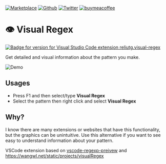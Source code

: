 [![Marketplace](https://img.shields.io/visual-studio-marketplace/i/reliutg.bulma-css-class-completion)](https://marketplace.visualstudio.com/items?itemName=reliutg.bulma-css-class-completion)
[![Github](https://img.shields.io/github/stars/eliutgon/bulma-css-class-completion?style=social)](https://github.com/eliutgon/bulma-css-class-completion)
[![Twitter](https://img.shields.io/twitter/follow/eliutgon?style=social)](https://twitter.com/eliut505)
[![buymeacoffee](https://img.shields.io/badge/buymeacoffee-%24-yellow)](https://www.buymeacoffee.com/eliut505)

# 👁️ Visual Regex

[![Badge for version for Visual Studio Code extension reliutg.visual-regex](https://vsmarketplacebadge.apphb.com/version/reliutg.visual-regex.svg)](https://marketplace.visualstudio.com/items?itemName=reliutg.visual-regex)


Get detailed and visual information about the pattern you make.

![Demo](https://user-images.githubusercontent.com/63687573/135662437-dc43781b-60c9-4e28-bb8f-f0f6ba515516.gif)

## Usages
- Press F1 and then select/type **Visual Regex**
- Select the pattern then right click and select **Visual Regex**


## Why?
I know there are many extensions or websites that have this functionality, but the graphics can be unintuitive. Use this alternative if you want to see easy to understand information about your pattern.

VSCode extension based on [vscode-regexp-preivew](https://marketplace.visualstudio.com/items?itemName=le0zh.vscode-regexp-preivew) and https://wangwl.net/static/projects/visualRegex

